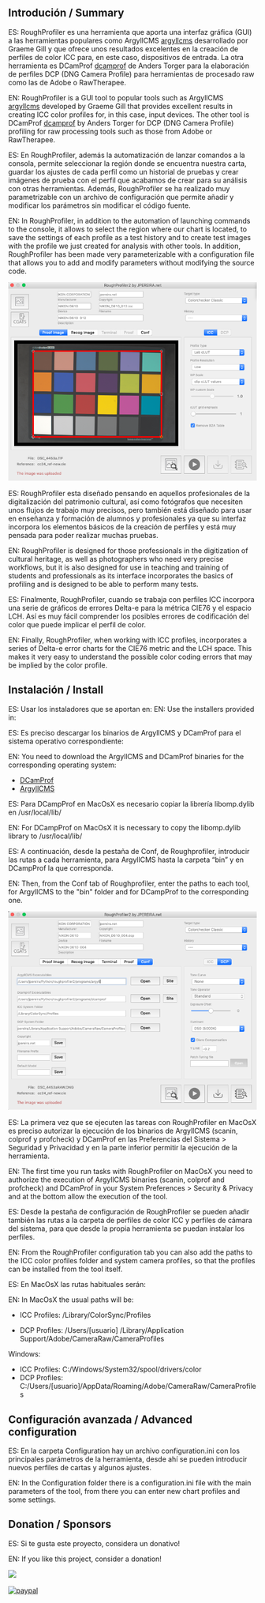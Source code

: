 ## Introdución / Summary

ES: RoughProfiler es una herramienta que aporta una interfaz gráfica (GUI) a las herramientas populares como ArgyllCMS [argyllcms](https://www.argyllcms.com/) desarrollado por Graeme Gill y que ofrece unos resultados excelentes en la creación de perfiles de color ICC para, en este caso, dispositivos de entrada. La otra herramienta es DCamProf [dcamprof](https://torger.se/anders/dcamprof.html) de Anders Torger para la elaboración de perfiles DCP (DNG Camera Profile) para herramientas de procesado raw como las de Adobe o RawTherapee.

EN: RoughProfiler is a GUI tool to popular tools such as ArgyllCMS [argyllcms](https://www.argyllcms.com/) developed by Graeme Gill that provides excellent results in creating ICC color profiles for, in this case, input devices. The other tool is DCamProf [dcamprof](https://torger.se/anders/dcamprof.html) by Anders Torger for DCP (DNG Camera Profile) profiling for raw processing tools such as those from Adobe or RawTherapee.

ES: En RoughProfiler, además la automatización de lanzar comandos a la consola, permite seleccionar la región donde se encuentra nuestra carta, guardar los ajustes de cada perfil como un historial de pruebas y crear imágenes de prueba con el perfil que acabamos de crear para su análisis con otras herramientas. Además, RoughProfiler se ha realizado muy parametrizable con un archivo de configuración que permite añadir y modificar los parámetros sin modificar el código fuente.

EN: In RoughProfiler, in addition to the automation of launching commands to the console, it allows to select the region where our chart is located, to save the settings of each profile as a test history and to create test images with the profile we just created for analysis with other tools. In addition, RoughProfiler has been made very parameterizable with a configuration file that allows you to add and modify parameters without modifying the source code.

![imageQA](https://github.com/jpereiranet/roughprofiler/blob/main/img/roughProfiler_general.png)

ES: RoughProfiler esta diseñado pensando en aquellos profesionales de la digitalización del patrimonio cultural, así como fotógrafos que necesiten unos flujos de trabajo muy precisos, pero también está diseñado para usar en enseñanza y formación de alumnos y profesionales ya que su interfaz incorpora los elementos básicos de la creación de perfiles y está muy pensada para poder realizar muchas pruebas.

EN: RoughProfiler is designed for those professionals in the digitization of cultural heritage, as well as photographers who need very precise workflows, but it is also designed for use in teaching and training of students and professionals as its interface incorporates the basics of profiling and is designed to be able to perform many tests.

ES: Finalmente, RoughProfiler, cuando se trabaja con perfiles ICC incorpora una serie de gráficos de errores Delta-e para la métrica CIE76 y el espacio LCH. Así es muy fácil comprender los posibles errores de codificación del color que puede implicar el perfil de color.

EN: Finally, RoughProfiler, when working with ICC profiles, incorporates a series of Delta-e error charts for the CIE76 metric and the LCH space. This makes it very easy to understand the possible color coding errors that may be implied by the color profile.

## Instalación / Install

ES: Usar los instaladores que se aportan en: 
EN: Use the installers provided in:

ES: Es preciso descargar los binarios de ArgyllCMS y DCamProf para el sistema operativo correspondiente:

EN: You need to download the ArgyllCMS and DCamProf binaries for the corresponding operating system:

- [DCamProf](https://torger.se/anders/dcamprof.html)
- [ArgyllCMS](https://www.argyllcms.com/#download)

ES: Para DCampProf en MacOsX es necesario copiar la librería libomp.dylib en /usr/local/lib/

EN: For DCampProf on MacOsX it is necessary to copy the libomp.dylib library to /usr/local/lib/

ES: A continuación, desde la pestaña de Conf, de Roughprofiler, introducir las rutas a cada herramienta, para ArgyllCMS hasta la carpeta “bin” y en DCampProf la que corresponda.

EN: Then, from the Conf tab of Roughprofiler, enter the paths to each tool, for ArgyllCMS to the "bin" folder and for DCampProf to the corresponding one.

![imageQA](https://github.com/jpereiranet/roughprofiler/blob/main/img/roughProfiler_conf.png)

ES: La primera vez que se ejecuten las tareas con RoughProfiler en MacOsX es preciso autorizar la ejecución de los binarios de ArgyllCMS (scanin, colprof y profcheck) y DCamProf en las Preferencias del Sistema > Seguridad y Privacidad y en la parte inferior permitir la ejecución de la herramienta.

EN: The first time you run tasks with RoughProfiler on MacOsX you need to authorize the execution of ArgyllCMS binaries (scanin, colprof and profcheck) and DCamProf in your System Preferences > Security & Privacy and at the bottom allow the execution of the tool.

ES: Desde la pestaña de configuración de RoughProfiler se pueden añadir también las rutas a la carpeta de perfiles de color ICC y perfiles de cámara del sistema, para que desde la propia herramienta se puedan instalar los perfiles.

EN: From the RoughProfiler configuration tab you can also add the paths to the ICC color profiles folder and system camera profiles, so that the profiles can be installed from the tool itself.

ES: En MacOsX las rutas habituales serán:

EN: In MacOsX the usual paths will be:

- ICC Profiles: /Library/ColorSync/Profiles

- DCP Profiles: /Users/[usuario] /Library/Application Support/Adobe/CameraRaw/CameraProfiles

Windows:

- ICC Profiles: C:/Windows/System32/spool/drivers/color
- DCP Profiles: C:/Users/[usuario]/AppData/Roaming/Adobe/CameraRaw/CameraProfiles

## Configuración avanzada / Advanced configuration

ES: En la carpeta Configuration hay un archivo configuration.ini con los principales parámetros de la herramienta, desde ahí se pueden introducir nuevos perfiles de cartas y algunos ajustes.

EN: In the Configuration folder there is a configuration.ini file with the main parameters of the tool, from there you can enter new chart profiles and some settings.

## Donation / Sponsors

ES: Si te gusta este proyecto, considera un donativo!

EN:  If you like this project, consider a donation!

[![](https://img.shields.io/static/v1?label=Sponsor&message=%E2%9D%A4&logo=GitHub&color=%23fe8e86)](https://github.com/sponsors/jpereiranet)

[![paypal](https://www.paypalobjects.com/en_US/ES/i/btn/btn_donateCC_LG.gif)](https://www.paypal.com/cgi-bin/webscr?cmd=_donations&amp;business=TRBTAUMCTFNDA&amp;currency_code=EUR)
